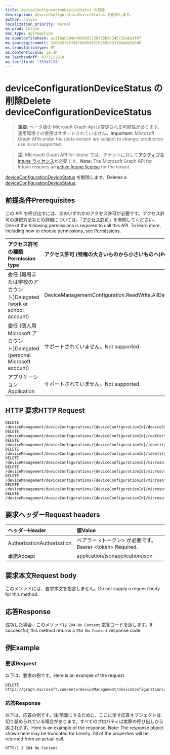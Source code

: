 ```yaml
---
title: deviceConfigurationDeviceStatus の削除
description: deviceConfigurationDeviceStatus を削除します。
author: rolyon
localization_priority: Normal
ms.prod: Intune
doc_type: apiPageType
ms.openlocfilehash: ac3f8ab304e4854dd1738735b9c345755aba3f0f
ms.sourcegitcommit: 2c62457e57467b8d50f21b255b553106a9a5d8d6
ms.translationtype: MT
ms.contentlocale: ja-JP
ms.lasthandoff: 07/31/2019
ms.locfileid: "35949133"
---
```

# <a name="delete-deviceconfigurationdevicestatus"></a><span data-ttu-id="a87ce-103">deviceConfigurationDeviceStatus の削除</span><span class="sxs-lookup"><span data-stu-id="a87ce-103">Delete deviceConfigurationDeviceStatus</span></span>

> <span data-ttu-id="a87ce-104">**重要:** ベータ版の Microsoft Graph Api は変更される可能性があります。運用環境での使用はサポートされていません。</span><span class="sxs-lookup"><span data-stu-id="a87ce-104">**Important:** Microsoft Graph APIs under the /beta version are subject to change; production use is not supported.</span></span>

> <span data-ttu-id="a87ce-105">**注:** Microsoft Graph API for Intune では、テナントに対して[アクティブな intune ライセンス](https://go.microsoft.com/fwlink/?linkid=839381)が必要です。</span><span class="sxs-lookup"><span data-stu-id="a87ce-105">**Note:** The Microsoft Graph API for Intune requires an [active Intune license](https://go.microsoft.com/fwlink/?linkid=839381) for the tenant.</span></span>

<span data-ttu-id="a87ce-106">[deviceConfigurationDeviceStatus](../resources/intune-deviceconfig-deviceconfigurationdevicestatus.md) を削除します。</span><span class="sxs-lookup"><span data-stu-id="a87ce-106">Deletes a [deviceConfigurationDeviceStatus](../resources/intune-deviceconfig-deviceconfigurationdevicestatus.md).</span></span>

## <a name="prerequisites"></a><span data-ttu-id="a87ce-107">前提条件</span><span class="sxs-lookup"><span data-stu-id="a87ce-107">Prerequisites</span></span>
<span data-ttu-id="a87ce-p101">この API を呼び出すには、次のいずれかのアクセス許可が必要です。アクセス許可の選択方法などの詳細については、「[アクセス許可](/graph/permissions-reference)」を参照してください。</span><span class="sxs-lookup"><span data-stu-id="a87ce-p101">One of the following permissions is required to call this API. To learn more, including how to choose permissions, see [Permissions](/graph/permissions-reference).</span></span>

|<span data-ttu-id="a87ce-110">アクセス許可の種類</span><span class="sxs-lookup"><span data-stu-id="a87ce-110">Permission type</span></span>|<span data-ttu-id="a87ce-111">アクセス許可 (特権の大きいものから小さいものへ)</span><span class="sxs-lookup"><span data-stu-id="a87ce-111">Permissions (from most to least privileged)</span></span>|
|:---|:---|
|<span data-ttu-id="a87ce-112">委任 (職場または学校のアカウント)</span><span class="sxs-lookup"><span data-stu-id="a87ce-112">Delegated (work or school account)</span></span>|<span data-ttu-id="a87ce-113">DeviceManagementConfiguration.ReadWrite.All</span><span class="sxs-lookup"><span data-stu-id="a87ce-113">DeviceManagementConfiguration.ReadWrite.All</span></span>|
|<span data-ttu-id="a87ce-114">委任 (個人用 Microsoft アカウント)</span><span class="sxs-lookup"><span data-stu-id="a87ce-114">Delegated (personal Microsoft account)</span></span>|<span data-ttu-id="a87ce-115">サポートされていません。</span><span class="sxs-lookup"><span data-stu-id="a87ce-115">Not supported.</span></span>|
|<span data-ttu-id="a87ce-116">アプリケーション</span><span class="sxs-lookup"><span data-stu-id="a87ce-116">Application</span></span>|<span data-ttu-id="a87ce-117">サポートされていません。</span><span class="sxs-lookup"><span data-stu-id="a87ce-117">Not supported.</span></span>|

## <a name="http-request"></a><span data-ttu-id="a87ce-118">HTTP 要求</span><span class="sxs-lookup"><span data-stu-id="a87ce-118">HTTP Request</span></span>
<!-- {
  "blockType": "ignored"
}
-->
``` http
DELETE /deviceManagement/deviceConfigurations/{deviceConfigurationId}/deviceStatuses/{deviceConfigurationDeviceStatusId}
DELETE /deviceManagement/deviceConfigurations/{deviceConfigurationId}/rootCertificate/deviceStatuses/{deviceConfigurationDeviceStatusId}
DELETE /deviceManagement/deviceConfigurations/{deviceConfigurationId}/identityCertificate/deviceStatuses/{deviceConfigurationDeviceStatusId}
DELETE /deviceManagement/deviceConfigurations/{deviceConfigurationId}/identityCertificate/rootCertificate/deviceStatuses/{deviceConfigurationDeviceStatusId}
DELETE /deviceManagement/deviceConfigurations/{deviceConfigurationId}/microsoft.graph.iosScepCertificateProfile/rootCertificate/deviceStatuses/{deviceConfigurationDeviceStatusId}
DELETE /deviceManagement/deviceConfigurations/{deviceConfigurationId}/microsoft.graph.macOSScepCertificateProfile/rootCertificate/deviceStatuses/{deviceConfigurationDeviceStatusId}
DELETE /deviceManagement/deviceConfigurations/{deviceConfigurationId}/microsoft.graph.windowsPhone81VpnConfiguration/identityCertificate/deviceStatuses/{deviceConfigurationDeviceStatusId}
DELETE /deviceManagement/deviceConfigurations/{deviceConfigurationId}/microsoft.graph.windowsWifiEnterpriseEAPConfiguration/identityCertificateForClientAuthentication/deviceStatuses/{deviceConfigurationDeviceStatusId}
DELETE /deviceManagement/deviceConfigurations/{deviceConfigurationId}/microsoft.graph.windowsWifiEnterpriseEAPConfiguration/rootCertificatesForServerValidation/{windows81TrustedRootCertificateId}/deviceStatuses/{deviceConfigurationDeviceStatusId}
```

## <a name="request-headers"></a><span data-ttu-id="a87ce-119">要求ヘッダー</span><span class="sxs-lookup"><span data-stu-id="a87ce-119">Request headers</span></span>
|<span data-ttu-id="a87ce-120">ヘッダー</span><span class="sxs-lookup"><span data-stu-id="a87ce-120">Header</span></span>|<span data-ttu-id="a87ce-121">値</span><span class="sxs-lookup"><span data-stu-id="a87ce-121">Value</span></span>|
|:---|:---|
|<span data-ttu-id="a87ce-122">Authorization</span><span class="sxs-lookup"><span data-stu-id="a87ce-122">Authorization</span></span>|<span data-ttu-id="a87ce-123">ベアラー &lt;トークン&gt; が必要です。</span><span class="sxs-lookup"><span data-stu-id="a87ce-123">Bearer &lt;token&gt; Required.</span></span>|
|<span data-ttu-id="a87ce-124">承諾</span><span class="sxs-lookup"><span data-stu-id="a87ce-124">Accept</span></span>|<span data-ttu-id="a87ce-125">application/json</span><span class="sxs-lookup"><span data-stu-id="a87ce-125">application/json</span></span>|

## <a name="request-body"></a><span data-ttu-id="a87ce-126">要求本文</span><span class="sxs-lookup"><span data-stu-id="a87ce-126">Request body</span></span>
<span data-ttu-id="a87ce-127">このメソッドには、要求本文を指定しません。</span><span class="sxs-lookup"><span data-stu-id="a87ce-127">Do not supply a request body for this method.</span></span>

## <a name="response"></a><span data-ttu-id="a87ce-128">応答</span><span class="sxs-lookup"><span data-stu-id="a87ce-128">Response</span></span>
<span data-ttu-id="a87ce-129">成功した場合、このメソッドは `204 No Content` 応答コードを返します。</span><span class="sxs-lookup"><span data-stu-id="a87ce-129">If successful, this method returns a `204 No Content` response code.</span></span>

## <a name="example"></a><span data-ttu-id="a87ce-130">例</span><span class="sxs-lookup"><span data-stu-id="a87ce-130">Example</span></span>

### <a name="request"></a><span data-ttu-id="a87ce-131">要求</span><span class="sxs-lookup"><span data-stu-id="a87ce-131">Request</span></span>
<span data-ttu-id="a87ce-132">以下は、要求の例です。</span><span class="sxs-lookup"><span data-stu-id="a87ce-132">Here is an example of the request.</span></span>
``` http
DELETE https://graph.microsoft.com/beta/deviceManagement/deviceConfigurations/{deviceConfigurationId}/deviceStatuses/{deviceConfigurationDeviceStatusId}
```

### <a name="response"></a><span data-ttu-id="a87ce-133">応答</span><span class="sxs-lookup"><span data-stu-id="a87ce-133">Response</span></span>
<span data-ttu-id="a87ce-p102">以下は、応答の例です。注:簡潔にするために、ここに示す応答オブジェクトは切り詰められている場合があります。すべてのプロパティは実際の呼び出しから返されます。</span><span class="sxs-lookup"><span data-stu-id="a87ce-p102">Here is an example of the response. Note: The response object shown here may be truncated for brevity. All of the properties will be returned from an actual call.</span></span>
``` http
HTTP/1.1 204 No Content
```





